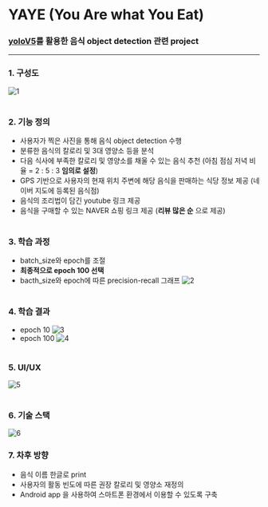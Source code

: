 # YAYE (You Are what You Eat)
### [yoloV5](https://lv99.tistory.com/69)를 활용한 음식 object detection 관련 project
---------------------------------------------------------------------------------------
### 1. 구성도
![1](https://user-images.githubusercontent.com/84856055/124592620-9c15c600-de98-11eb-82c7-c136975dee51.JPG)
<br><br>
### 2. 기능 정의
- 사용자가 찍은 사진을 통해 음식 object detection 수행
- 분류한 음식의 칼로리 및 3대 영양소 등을 분석
- 다음 식사에 부족한 칼로리 및 영양소를 채울 수 있는 음식 추천 (아침 점심 저녁 비율 = 2 : 5 : 3 **임의로 설정**)
- GPS 기반으로 사용자의 현재 위치 주변에 해당 음식을 판매하는 식당 정보 제공 (네이버 지도에 등록된 음식점)
- 음식의 조리법이 담긴 youtube 링크 제공
- 음식을 구매할 수 있는 NAVER 쇼핑 링크 제공 (**리뷰 많은 순** 으로 제공)
<br><br>
### 3. 학습 과정
- batch_size와 epoch를 조절
- **최종적으로 epoch 100 선택**
- bacth_size와 epoch에 따른 precision-recall 그래프
![2](https://user-images.githubusercontent.com/84856055/124592626-9d46f300-de98-11eb-9e21-4b1c0cda5db6.JPG)
<br><br>
### 4. 학습 결과
- epoch 10
![3](https://user-images.githubusercontent.com/84856055/124592627-9ddf8980-de98-11eb-83df-2730457838fe.JPG)
- epoch 100
![4](https://user-images.githubusercontent.com/84856055/124592628-9ddf8980-de98-11eb-9d0f-14449dc059f4.JPG)
<br><br>
### 5. UI/UX
![5](https://user-images.githubusercontent.com/84856055/124593891-21e64100-de9a-11eb-97bd-7bcf75bcef09.JPG)
<br><br>
### 6. 기술 스택
![6](https://user-images.githubusercontent.com/84856055/124594025-47734a80-de9a-11eb-9b55-57c923728c30.JPG)
### 7. 차후 방향
- 음식 이름 한글로 print
- 사용자의 활동 빈도에 따른 권장 칼로리 및 영양소 재정의
- Android app 을 사용하여 스마트폰 환경에서 이용할 수 있도록 구축
